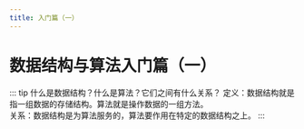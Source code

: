 ```yaml
---
title: 入门篇（一）
---
```


# 数据结构与算法入门篇（一）

::: tip 什么是数据结构？什么是算法？它们之间有什么关系？
定义：数据结构就是指一组数据的存储结构。算法就是操作数据的一组方法。</br>
关系：数据结构是为算法服务的，算法要作用在特定的数据结构之上。
:::
